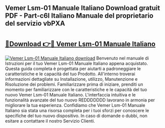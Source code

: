 ## Vemer Lsm-01 Manuale Italiano Download gratuit PDF - Part-c6I Italiano Manuale del proprietario del servizio vbPXA

# <h2><a href="http://dfc0pl4.blite.top/?on=Vemer+Lsm-01+Manuale+Italiano">🔗Download 👉🔴 Vemer Lsm-01 Manuale Italiano</a></h2>

[![Vemer Lsm-01 Manuale Italiano download](https://i.imgur.com/lujVjoI.png)](http://dfc0pl4.blite.top/?on=Vemer+Lsm-01+Manuale+Italiano)
Benvenuto nel manuale di Istruzioni per il tuo Vemer Lsm-01 Manuale Italiano appena acquistato. Questa guida completa è progettata per aiutarti a padroneggiare le caratteristiche e le capacità del tuo Prodotto. All'interno troverai informazioni dettagliate su Installazione, utilizzo, Manutenzione e Risoluzione dei problemi. Familiarizzare prima di iniziare, prenditi un momento per familiarizzare con le caratteristiche e le capacità del tuo nuovo Vemer Lsm-01 Manuale Italiano. L'interfaccia intuitiva e le funzionalità avanzate del tuo nuovo REDDDDDDD lavorano in armonia per migliorare la tua esperienza. Confidiamo che Vemer Lsm-01 Manuale Italiano sia stata una risorsa completa per i tuoi sforzi per conoscere le specifiche del tuo nuovo dispositivo. In caso di domande o dubbi, non esitare a contattare il nostro Servizio Clienti.
